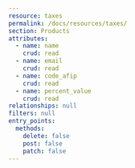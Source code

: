 ```yaml
---
resource: taxes
permalink: /docs/resources/taxes/
section: Products
attributes:
  - name: name
    crud: read
  - name: email
    crud: read
  - name: code_afip
    crud: read
  - name: percent_value
    crud: read
relationships: null
filters: null
entry_points:
  methods:
    delete: false
    post: false
    patch: false
---
```

